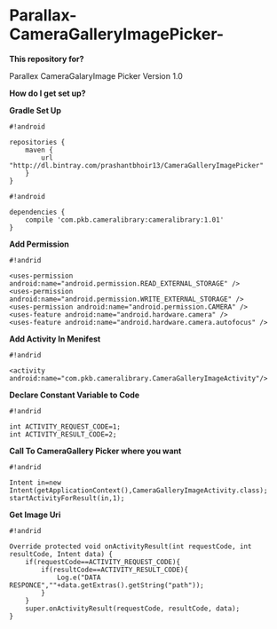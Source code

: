 # Parallax-CameraGalleryImagePicker-

**This repository for?**

Parallex CameraGalaryImage Picker
Version 1.0

**How do I get set up?**

**Gradle Set Up**


```
#!android

repositories {
    maven {
        url  "http://dl.bintray.com/prashantbhoir13/CameraGalleryImagePicker"
    }
}
```



```
#!android

dependencies {
    compile 'com.pkb.cameralibrary:cameralibrary:1.01'
}

```


**Add Permission** 


```
#!andrid

<uses-permission android:name="android.permission.READ_EXTERNAL_STORAGE" />
<uses-permission android:name="android.permission.WRITE_EXTERNAL_STORAGE" /> 
<uses-permission android:name="android.permission.CAMERA" />
<uses-feature android:name="android.hardware.camera" />
<uses-feature android:name="android.hardware.camera.autofocus" />

```



**Add Activity In Menifest** 


```
#!andrid

<activity android:name="com.pkb.cameralibrary.CameraGalleryImageActivity"/>

```


**Declare Constant Variable to Code** 


```
#!andrid

int ACTIVITY_REQUEST_CODE=1; 
int ACTIVITY_RESULT_CODE=2;

```


**Call To CameraGallery Picker where you want**


```
#!andrid

Intent in=new Intent(getApplicationContext(),CameraGalleryImageActivity.class);
startActivityForResult(in,1);

```


**Get Image Uri**

 
```
#!andrid

Override protected void onActivityResult(int requestCode, int resultCode, Intent data) {
    if(requestCode==ACTIVITY_REQUEST_CODE){
        if(resultCode==ACTIVITY_RESULT_CODE){
            Log.e("DATA RESPONCE",""+data.getExtras().getString("path"));
        }
    }
    super.onActivityResult(requestCode, resultCode, data);
}
```
